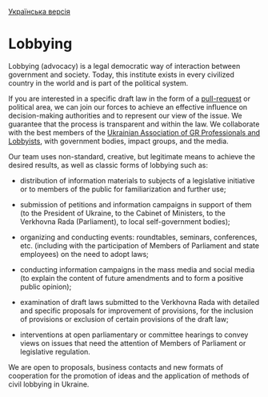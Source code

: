 [Українська версія](LOBBYING.md)

# Lobbying

Lobbying (advocacy) is a legal democratic way of interaction between government and society. Today, this institute exists in every civilized country in the world and is part of the political system.

If you are interested in a specific draft law in the form of a [pull-request](https://github.com/opensourcewebsite-org/ua-law/pulls) or political area, we can join our forces to achieve an effective influence on decision-making authorities and to represent our view of the issue. We guarantee that the process is transparent and within the law. We collaborate with the best members of the [Ukrainian Association of GR Professionals and Lobbyists](http://grukraine.com.ua), with government bodies, impact groups, and the media.

Our team uses non-standard, creative, but legitimate means to achieve the desired results, as well as classic forms of lobbying such as:

* distribution of information materials to subjects of a legislative initiative or to members of the public for familiarization and further use;

* submission of petitions and information campaigns in support of them (to the President of Ukraine, to the Cabinet of Ministers, to the Verkhovna Rada (Parliament), to local self-government bodies);

* organizing and conducting events: roundtables, seminars, conferences, etc. (including with the participation of Members of Parliament and state employees) on the need to adopt laws;

* conducting information campaigns in the mass media and social media (to explain the content of future amendments and to form a positive public opinion);

* examination of draft laws submitted to the Verkhovna Rada with detailed and specific proposals for improvement of provisions, for the inclusion of provisions or exclusion of certain provisions of the draft law;

* interventions at open parliamentary or committee hearings to convey views on issues that need the attention of Members of Parliament or legislative regulation.

We are open to proposals, business contacts and new formats of cooperation for the promotion of ideas and the application of methods of civil lobbying in Ukraine.

